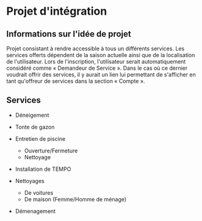 # Projet d'intégration

## Informations sur l'idée de projet
Projet consistant à rendre accessible à tous un différents services. Les services offerts dépendent de la saison actuelle ainsi que de la localisation de l'utilisateur. Lors de l'inscription, l'utilisateur serait automatiquement considéré comme « Demandeur de Service ». Dans le cas où ce dernier voudrait offrir des services, il y aurait un lien lui permettant de s'afficher en tant qu'offreur de services dans la section « Compte ».


## Services

- Déneigement

- Tonte de gazon

- Entretien de piscine
  - Ouverture/Fermeture
  - Nettoyage
  
- Installation de TEMPO

- Nettoyages
  - De voitures
  - De maison (Femme/Homme de ménage)

- Démenagement
